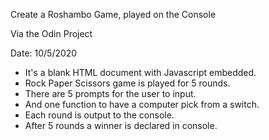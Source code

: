 Create a Roshambo Game, played on the Console

Via the Odin Project

Date: 10/5/2020


- It's a blank HTML document with Javascript embedded.
- Rock Paper Scissors game is played for 5 rounds.
- There are 5 prompts for the user to input.
- And one function to have a computer pick from a switch.
- Each round is output to the console.
- After 5 rounds a winner is declared in console.